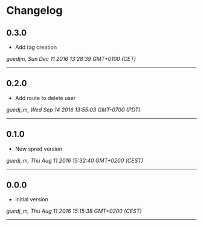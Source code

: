 # Changelog

## 0.3.0

* Add tag creation

*guedjm, Sun Dec 11 2016 13:28:39 GMT+0100 (CET)*

---
## 0.2.0

* Add route to delete user

*guedj_m, Wed Sep 14 2016 13:55:03 GMT-0700 (PDT)*

---
## 0.1.0

* New spred version

*guedj_m, Thu Aug 11 2016 15:32:40 GMT+0200 (CEST)*

---
## 0.0.0

* Initial version

*guedj_m, Thu Aug 11 2016 15:15:38 GMT+0200 (CEST)*

---